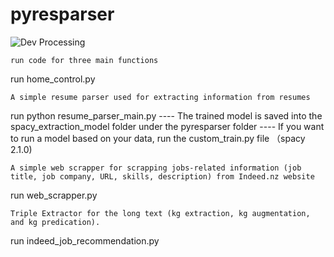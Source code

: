 # pyresparser
![Dev Processing](https://github.com/Isabella930514/pyresparser-py3.10/assets/20884866/3df60bc5-277b-4773-b467-c3b0502eb307)

```
run code for three main functions
```
run home_control.py
```
A simple resume parser used for extracting information from resumes
```
run python resume_parser_main.py
    ---- The trained model is saved into the spacy_extraction_model folder under the pyresparser folder
    ---- If you want to run a model based on your data, run the custom_train.py file （spacy 2.1.0)

```
A simple web scrapper for scrapping jobs-related information (job title, job company, URL, skills, description) from Indeed.nz website
```
run web_scrapper.py

```
Triple Extractor for the long text (kg extraction, kg augmentation, and kg predication).
```
run indeed_job_recommendation.py


